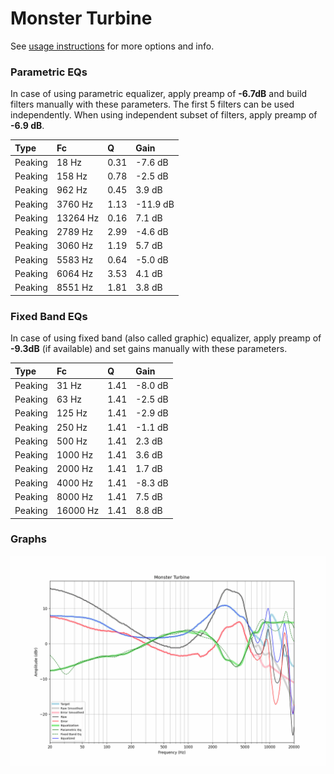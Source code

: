 # Monster Turbine
See [usage instructions](https://github.com/jaakkopasanen/AutoEq#usage) for more options and info.

### Parametric EQs
In case of using parametric equalizer, apply preamp of **-6.7dB** and build filters manually
with these parameters. The first 5 filters can be used independently.
When using independent subset of filters, apply preamp of **-6.9 dB**.

| Type    | Fc       |    Q | Gain     |
|:--------|:---------|:-----|:---------|
| Peaking | 18 Hz    | 0.31 | -7.6 dB  |
| Peaking | 158 Hz   | 0.78 | -2.5 dB  |
| Peaking | 962 Hz   | 0.45 | 3.9 dB   |
| Peaking | 3760 Hz  | 1.13 | -11.9 dB |
| Peaking | 13264 Hz | 0.16 | 7.1 dB   |
| Peaking | 2789 Hz  | 2.99 | -4.6 dB  |
| Peaking | 3060 Hz  | 1.19 | 5.7 dB   |
| Peaking | 5583 Hz  | 0.64 | -5.0 dB  |
| Peaking | 6064 Hz  | 3.53 | 4.1 dB   |
| Peaking | 8551 Hz  | 1.81 | 3.8 dB   |

### Fixed Band EQs
In case of using fixed band (also called graphic) equalizer, apply preamp of **-9.3dB**
(if available) and set gains manually with these parameters.

| Type    | Fc       |    Q | Gain    |
|:--------|:---------|:-----|:--------|
| Peaking | 31 Hz    | 1.41 | -8.0 dB |
| Peaking | 63 Hz    | 1.41 | -2.5 dB |
| Peaking | 125 Hz   | 1.41 | -2.9 dB |
| Peaking | 250 Hz   | 1.41 | -1.1 dB |
| Peaking | 500 Hz   | 1.41 | 2.3 dB  |
| Peaking | 1000 Hz  | 1.41 | 3.6 dB  |
| Peaking | 2000 Hz  | 1.41 | 1.7 dB  |
| Peaking | 4000 Hz  | 1.41 | -8.3 dB |
| Peaking | 8000 Hz  | 1.41 | 7.5 dB  |
| Peaking | 16000 Hz | 1.41 | 8.8 dB  |

### Graphs
![](./Monster%20Turbine.png)